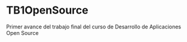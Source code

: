 # TB1OpenSource
Primer avance del trabajo final del curso de Desarrollo de Aplicaciones Open Source
